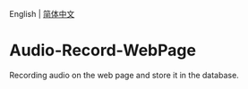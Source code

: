 English | [简体中文](./README_cn.md) 
# Audio-Record-WebPage
 Recording audio on the web page and store it in the database.
